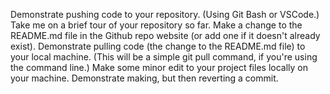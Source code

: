 Demonstrate pushing code to your repository. (Using Git Bash or VSCode.) Take me on a brief tour of your repository so far. Make a change to the README.md file in the Github repo website (or add one if it doesn't already exist). Demonstrate pulling code (the change to the README.md file) to your local machine. (This will be a simple git pull command, if you're using the command line.) Make some minor edit to your project files locally on your machine. Demonstrate making, but then reverting a commit.
    